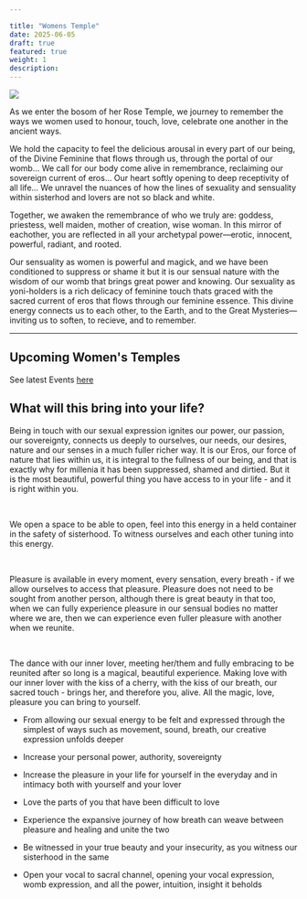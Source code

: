 ```yaml
---

title: "Womens Temple"
date: 2025-06-05
draft: true
featured: true
weight: 1
description: 
---
```


![](/img/page-banners/womens-temple-banner.jpg)

As we enter the bosom of her Rose Temple, we journey to remember the ways we women used to honour, touch, love, celebrate one another in the ancient ways. 

We hold the capacity to feel the delicious arousal in every part of our being, of the Divine Feminine that flows through us, through the portal of our womb... 
We call for our body come alive in remembrance, reclaiming our sovereign current of eros... Our heart softly opening to deep receptivity of all life... We unravel the nuances of how the lines of sexuality and sensuality within sisterhod and lovers are not so black and white. 

Together, we awaken the remembrance of who we truly are: goddess, priestess, well maiden, mother of creation, wise woman.
In this mirror of eachother, you are reflected in all your archetypal power—erotic, innocent, powerful, radiant, and rooted.

Our sensuality as women is powerful and magick, and we have been conditioned to suppress or shame it but it is our sensual nature with the wisdom of our womb that brings great power and knowing.
Our sexuality as yoni-holders is a rich delicacy of feminine touch thats graced with the sacred current of eros that flows through our feminine essence. This divine energy connects us to each other, to the Earth, and to the Great Mysteries—inviting us to soften, to recieve, and to remember.


---


## Upcoming Women's Temples

See latest Events [here](https://dandelion.events/o/somarosa/events "")

## What will this bring into your life?

Being in touch with our sexual expression ignites our power, our passion, our sovereignty, connects us deeply to ourselves, our needs, our desires, nature and our senses in a much fuller richer way. It is our Eros, our force of nature that lies within us, it is integral to the fullness of our being, and that is exactly why for millenia it has been suppressed, shamed and dirtied. But it is the most beautiful, powerful thing you have access to in your life - and it is right within you. 

​

We open a space to be able to open, feel into this energy in a held container in the safety of sisterhood. To witness ourselves and each other tuning into this energy.

​

Pleasure is available in every moment, every sensation, every breath - if we allow ourselves to access that pleasure. Pleasure does not need to be sought from another person, although there is great beauty in that too, when we can fully experience pleasure in our sensual bodies no matter where we are, then we can experience even fuller pleasure with another when we reunite. 

​

The dance with our inner lover, meeting her/them and fully embracing to be reunited after so long is a magical, beautiful experience. Making love with our inner lover with the kiss of a cherry, with the kiss of our breath, our sacred touch - brings her, and therefore you, alive. All the magic, love, pleasure you can bring to yourself. 

- From allowing our sexual energy to be felt and expressed through the simplest of ways such as movement, sound, breath, our creative expression unfolds deeper

- Increase your personal power, authority, sovereignty

- Increase the pleasure in your life for yourself in the everyday and in intimacy both with yourself and your lover

- Love the parts of you that have been difficult to love

- Experience the expansive journey of how breath can weave between pleasure and healing and unite the two 

- Be witnessed in your true beauty and your insecurity, as you witness our sisterhood in the same

- Open your vocal to sacral channel, opening your vocal expression, womb expression, and all the power, intuition, insight it beholds

​​
